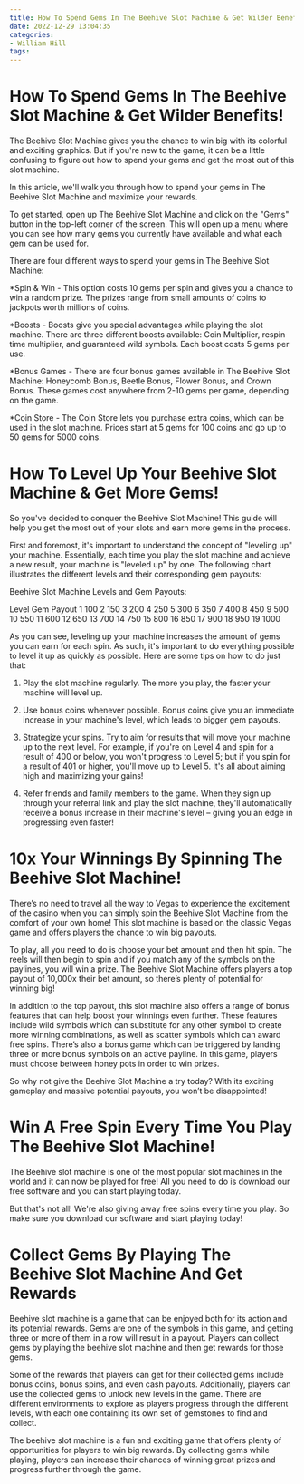 ```yaml
---
title: How To Spend Gems In The Beehive Slot Machine & Get Wilder Benefits!
date: 2022-12-29 13:04:35
categories:
- William Hill
tags:
---
```



#  How To Spend Gems In The Beehive Slot Machine & Get Wilder Benefits!

The Beehive Slot Machine gives you the chance to win big with its colorful and exciting graphics. But if you're new to the game, it can be a little confusing to figure out how to spend your gems and get the most out of this slot machine.

In this article, we'll walk you through how to spend your gems in The Beehive Slot Machine and maximize your rewards.

To get started, open up The Beehive Slot Machine and click on the "Gems" button in the top-left corner of the screen. This will open up a menu where you can see how many gems you currently have available and what each gem can be used for.

There are four different ways to spend your gems in The Beehive Slot Machine:

*Spin & Win - This option costs 10 gems per spin and gives you a chance to win a random prize. The prizes range from small amounts of coins to jackpots worth millions of coins.

*Boosts - Boosts give you special advantages while playing the slot machine. There are three different boosts available: Coin Multiplier, respin time multiplier, and guaranteed wild symbols. Each boost costs 5 gems per use.

*Bonus Games - There are four bonus games available in The Beehive Slot Machine: Honeycomb Bonus, Beetle Bonus, Flower Bonus, and Crown Bonus. These games cost anywhere from 2-10 gems per game, depending on the game.

*Coin Store - The Coin Store lets you purchase extra coins, which can be used in the slot machine. Prices start at 5 gems for 100 coins and go up to 50 gems for 5000 coins.

#  How To Level Up Your Beehive Slot Machine & Get More Gems!

So you've decided to conquer the Beehive Slot Machine! This guide will help you get the most out of your slots and earn more gems in the process.

First and foremost, it's important to understand the concept of "leveling up" your machine. Essentially, each time you play the slot machine and achieve a new result, your machine is "leveled up" by one. The following chart illustrates the different levels and their corresponding gem payouts:

Beehive Slot Machine Levels and Gem Payouts:

Level Gem Payout 1 100 2 150 3 200 4 250 5 300 6 350 7 400 8 450 9 500 10 550 11 600 12 650 13 700 14 750 15 800 16 850 17 900 18 950 19 1000

As you can see, leveling up your machine increases the amount of gems you can earn for each spin. As such, it's important to do everything possible to level it up as quickly as possible. Here are some tips on how to do just that:

1) Play the slot machine regularly. The more you play, the faster your machine will level up.

2) Use bonus coins whenever possible. Bonus coins give you an immediate increase in your machine's level, which leads to bigger gem payouts.

3) Strategize your spins. Try to aim for results that will move your machine up to the next level. For example, if you're on Level 4 and spin for a result of 400 or below, you won't progress to Level 5; but if you spin for a result of 401 or higher, you'll move up to Level 5. It's all about aiming high and maximizing your gains!

4) Refer friends and family members to the game. When they sign up through your referral link and play the slot machine, they'll automatically receive a bonus increase in their machine's level – giving you an edge in progressing even faster!

#  10x Your Winnings By Spinning The Beehive Slot Machine!

There’s no need to travel all the way to Vegas to experience the excitement of the casino when you can simply spin the Beehive Slot Machine from the comfort of your own home! This slot machine is based on the classic Vegas game and offers players the chance to win big payouts.

To play, all you need to do is choose your bet amount and then hit spin. The reels will then begin to spin and if you match any of the symbols on the paylines, you will win a prize. The Beehive Slot Machine offers players a top payout of 10,000x their bet amount, so there’s plenty of potential for winning big!

In addition to the top payout, this slot machine also offers a range of bonus features that can help boost your winnings even further. These features include wild symbols which can substitute for any other symbol to create more winning combinations, as well as scatter symbols which can award free spins. There’s also a bonus game which can be triggered by landing three or more bonus symbols on an active payline. In this game, players must choose between honey pots in order to win prizes.

So why not give the Beehive Slot Machine a try today? With its exciting gameplay and massive potential payouts, you won’t be disappointed!

#  Win A Free Spin Every Time You Play The Beehive Slot Machine!

The Beehive slot machine is one of the most popular slot machines in the world and it can now be played for free! All you need to do is download our free software and you can start playing today.

But that's not all! We're also giving away free spins every time you play. So make sure you download our software and start playing today!

#  Collect Gems By Playing The Beehive Slot Machine And Get Rewards

Beehive slot machine is a game that can be enjoyed both for its action and its potential rewards. Gems are one of the symbols in this game, and getting three or more of them in a row will result in a payout. Players can collect gems by playing the beehive slot machine and then get rewards for those gems.

Some of the rewards that players can get for their collected gems include bonus coins, bonus spins, and even cash payouts. Additionally, players can use the collected gems to unlock new levels in the game. There are different environments to explore as players progress through the different levels, with each one containing its own set of gemstones to find and collect.

The beehive slot machine is a fun and exciting game that offers plenty of opportunities for players to win big rewards. By collecting gems while playing, players can increase their chances of winning great prizes and progress further through the game.